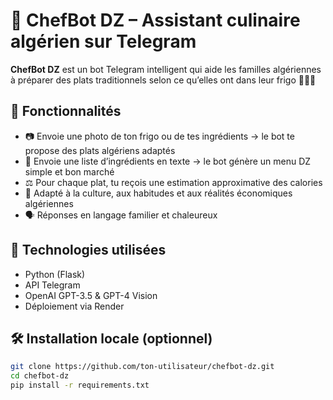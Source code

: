 # 🤖 ChefBot DZ – Assistant culinaire algérien sur Telegram

**ChefBot DZ** est un bot Telegram intelligent qui aide les familles algériennes à préparer des plats traditionnels selon ce qu’elles ont dans leur frigo 🧅🥔🍗

## 🚀 Fonctionnalités

- 📷 Envoie une photo de ton frigo ou de tes ingrédients → le bot te propose des plats algériens adaptés
- 💬 Envoie une liste d’ingrédients en texte → le bot génère un menu DZ simple et bon marché
- ⚖️ Pour chaque plat, tu reçois une estimation approximative des calories
- 🧠 Adapté à la culture, aux habitudes et aux réalités économiques algériennes
- 🗣️ Réponses en langage familier et chaleureux

## 🔧 Technologies utilisées

- Python (Flask)
- API Telegram
- OpenAI GPT-3.5 & GPT-4 Vision
- Déploiement via Render

## 🛠️ Installation locale (optionnel)

```bash
git clone https://github.com/ton-utilisateur/chefbot-dz.git
cd chefbot-dz
pip install -r requirements.txt
